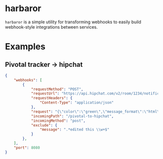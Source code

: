 # harbaror

`harbaror` is a simple utility for transforming webhooks to easily build webhook-style integrations between services.

# Examples

## Pivotal tracker -> hipchat

```json
{
    "webhooks": [
        {
            "requestMethod": "POST",
            "requestUrl": "https://api.hipchat.com/v2/room/1234/notification?auth_token=foobar",
            "requestHeaders": {
                "Content-Type": "application/json"
            },
            "request": "{\"color\":\"green\",\"message_format\":\"html\",\"message\":\"{{message}}: {{#primary_resources}}(<a href=\\\"{{url}}\\\">{{id}}</a>) <b>{{name}}</b>{{/primary_resources}}\"}",
            "incomingPath": "/pivotal-to-hipchat",
            "incomingMethod": "post",
            "exclude": {
                "message": ".*edited this \\w+$"
            }
        },
    ],
    "port": 8080
}
```
